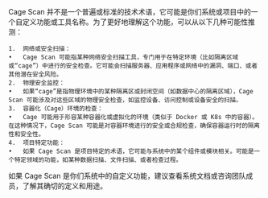Cage Scan 并不是一个普遍或标准的技术术语，它可能是你们系统或项目中的一个自定义功能或工具名称。为了更好地理解这个功能，可以从以下几种可能性推测：

	1.	网络或安全扫描：
	•	Cage Scan 可能指某种网络安全扫描工具，专门用于在特定环境（比如隔离区域或“cage”）中进行的安全检查。它可能会扫描服务器、应用程序或网络中的漏洞、端口、或者其他潜在安全风险。
	2.	物理安全监控：
	•	如果“cage”是指物理环境中的某种隔离区或封闭空间（如数据中心的隔离区域），Cage Scan 可能涉及对这些区域的物理安全检查，如监控设备、访问控制或设备安全的扫描。
	3.	容器化（Cage）环境的检查：
	•	Cage 可能用于形容某种容器化或虚拟化的环境（类似于 Docker 或 K8s 中的容器）。在这种情况下，Cage Scan 可能是对容器环境进行的安全或合规检查，确保容器运行时的隔离性和安全性。
	4.	项目特定功能：
	•	如果 Cage Scan 是项目特定的术语，它可能与系统中的某个组件或模块相关。可能是一个特定领域的功能，如某种数据扫描、文件扫描、或者检查过程。

如果 Cage Scan 是你们系统中的自定义功能，建议查看系统文档或咨询团队成员，了解其确切的定义和用途。
